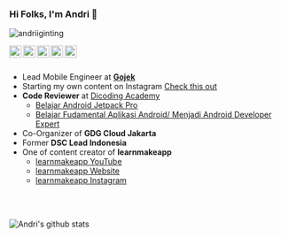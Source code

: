 ### Hi Folks, I'm Andri 👋
<p align="left"> <img src="https://komarev.com/ghpvc/?username=andriiginting" alt="andriiginting" /> </p>
<a href="https://linkedin.com/in/andriigintig">
  <img align="left" alt="Andrii's Linkdein" width="22px" src="https://cdn.jsdelivr.net/npm/simple-icons@v3/icons/linkedin.svg" />
</a>
<a href="https://medium.com/@andris.ginting">
  <img align="left" alt="Andrii's Medium" width="22px" src="https://cdn.jsdelivr.net/npm/simple-icons@v3/icons/medium.svg" />
</a>

<a href="https://github.com/andriiginting">
  <img align="left" alt="Andrii's Github" width="22px" src="https://cdn.jsdelivr.net/npm/simple-icons@v3/icons/github.svg" />
</a>
<a href="https://instagram.com/andriiginting/">
  <img align="left" alt="Andrii's Instagram" width="22px" src="https://cdn.jsdelivr.net/npm/simple-icons@v3/icons/instagram.svg" />
</a>
<a href="https://bit.ly/channelAndrii">
  <img align="left" alt="Andrii's Youtube" width="22px" src="https://cdn.jsdelivr.net/npm/simple-icons@v3/icons/youtube.svg" />
</a>

<br/>
<br/> 

- Lead Mobile Engineer at [**Gojek**](https://www.gojek.io/)
- Starting my own content on Instagram [Check this out](https://www.instagram.com/andriiginting/)
-  **Code Reviewer** at [Dicoding Academy](https://dicoding.com) 
    - [Belajar Android Jetpack Pro](https://www.dicoding.com/academies/129)
    - [Belajar Fudamental Aplikasi Android/ Menjadi Android Developer Expert](https://www.dicoding.com/academies/14)
-  Co-Organizer of **GDG Cloud Jakarta** 
-  Former **DSC Lead Indonesia**
-  One of content creator of **learnmakeapp** 
     - [learnmakeapp YouTube](https://www.youtube.com/channel/UC7CAmna4bcOtl1tCfsVHjCQ)
     - [learnmakeapp Website](https://learnmake.app)
     - [learnmakeapp Instagram](https://www.instagram.com/learnmake.app/)

<br/>
<br/> 

![Andri's github stats](https://github-readme-stats.vercel.app/api?username=andriiginting&show_icons=true&hide=["prs","issues","contribs"])

